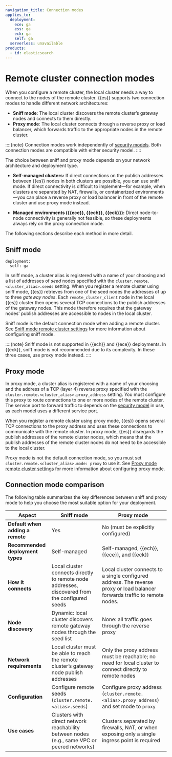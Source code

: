 ```yaml
---
navigation_title: Connection modes
applies_to:
  deployment:
    ece: ga
    ess: ga
    eck: ga
    self: ga
  serverless: unavailable
products:
  - id: elasticsearch
---
```

# Remote cluster connection modes

When you configure a remote cluster, the local cluster needs a way to connect to the nodes of the remote cluster. {{es}} supports two connection modes to handle different network architectures:

- **Sniff mode**: The local cluster discovers the remote cluster’s gateway nodes and connects to them directly.
- **Proxy mode**: The local cluster connects through a reverse proxy or load balancer, which forwards traffic to the appropriate nodes in the remote cluster.

::::{note}
Connection modes work independently of [security models](./security-models.md). Both connection modes are compatible with either security model.
::::

The choice between sniff and proxy mode depends on your network architecture and deployment type.  

- **Self-managed clusters:** If direct connections on the publish addresses between {{es}} nodes in both clusters are possible, you can use sniff mode. If direct connectivity is difficult to implement—for example, when clusters are separated by NAT, firewalls, or containerized environments—you can place a reverse proxy or load balancer in front of the remote cluster and use proxy mode instead.  

- **Managed environments ({{ece}}, {{ech}}, {{eck}}):** Direct node-to-node connectivity is generally not feasible, so these deployments always rely on the proxy connection mode.


The following sections describe each method in more detail.

## Sniff mode
```{applies_to}
deployment:
  self: ga
```

In sniff mode, a cluster alias is registered with a name of your choosing and a list of addresses of *seed* nodes specified with the `cluster.remote.<cluster_alias>.seeds` setting. When you register a remote cluster using sniff mode, {{es}} retrieves from one of the seed nodes the addresses of up to three *gateway nodes*. Each `remote_cluster_client` node in the local {{es}} cluster then opens several TCP connections to the publish addresses of the gateway nodes. This mode therefore requires that the gateway nodes' publish addresses are accessible to nodes in the local cluster.

Sniff mode is the default connection mode when adding a remote cluster. See [Sniff mode remote cluster settings](remote-clusters-settings.md#remote-cluster-sniff-settings) for more information about configuring sniff mode.

::::{note}
Sniff mode is not supported in {{ech}} and {{ece}} deployments. In {{eck}}, sniff mode is not recommended due to its complexity. In these three cases, use proxy mode instead.
::::


## Proxy mode

In proxy mode, a cluster alias is registered with a name of your choosing and the address of a TCP (layer 4) reverse proxy specified with the `cluster.remote.<cluster_alias>.proxy_address` setting. You must configure this proxy to route connections to one or more nodes of the remote cluster. The service port to forward traffic to depends on the [security model](./security-models.md) in use, as each model uses a different service port.

When you register a remote cluster using proxy mode, {{es}} opens several TCP connections to the proxy address and uses these connections to communicate with the remote cluster. In proxy mode, {{es}} disregards the publish addresses of the remote cluster nodes, which means that the publish addresses of the remote cluster nodes do not need to be accessible to the local cluster.

Proxy mode is not the default connection mode, so you must set `cluster.remote.<cluster_alias>.mode: proxy` to use it. See [Proxy mode remote cluster settings](remote-clusters-settings.md#remote-cluster-proxy-settings) for more information about configuring proxy mode.

## Connection mode comparison

The following table summarizes the key differences between sniff and proxy mode to help you choose the most suitable option for your deployment.

| Aspect                  | Sniff mode                                                                                       | Proxy mode                                                                                   |
|-------------------------|--------------------------------------------------------------------------------------------------|----------------------------------------------------------------------------------------------|
| **Default when adding a remote**             | Yes                                                                                              | No (must be explicitly configured)                                                           |
| **Recommended deployment types**    | Self-managed                                                                                     | Self-managed, {{ech}}, {{ece}}, and {{eck}}                                                  |
| **How it connects**     | Local cluster connects directly to remote node addresses, discovered from the configured seeds   | Local cluster connects to a single configured address. The reverse proxy or load balancer forwards traffic to remote nodes. |
| **Node discovery**      | Dynamic: local cluster discovers remote gateway nodes through the seed list                      | None: all traffic goes through the reverse proxy                                                |
| **Network requirements**| Local cluster must be able to reach the remote cluster’s gateway node publish addresses          | Only the proxy address must be reachable; no need for local cluster to connect directly to remote nodes |
| **Configuration**       | Configure remote seeds (`cluster.remote.<alias>.seeds`)                                          | Configure proxy address (`cluster.remote.<alias>.proxy_address`) and set mode to `proxy`      |
| **Use cases**           | Clusters with direct network reachability between nodes (e.g., same VPC or peered networks)      | Clusters separated by firewalls, NAT, or when exposing only a single ingress point is required |
